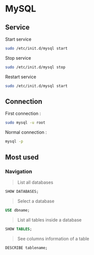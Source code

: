 # MySQL

## Service

Start service
```bash
sudo /etc/init.d/mysql start
```

Stop service
```bash
sudo /etc/init.d/mysql stop
```

Restart service
```bash
sudo /etc/init.d/mysql start
```

## Connection
First connection :

```bash
sudo mysql -u root
```

Normal connection :

```bash
mysql -p
```

## Most used

### Navigation
> List all databases
```sql
SHOW DATABASES;
```
> Select a database
```sql
USE dbname;
```
> List all tables inside a database
```sql
SHOW TABLES;
```

> See columns information of a table
```sql
DESCRIBE tablename;
```

